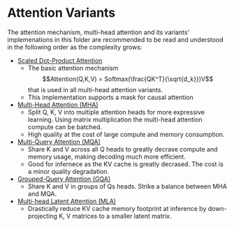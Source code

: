 # Attention Variants

The attention mechanism, multi-head attention and its variants' implemenations in this folder are recommended to be read and understood in the following order as the complexity grows:

- [Scaled Dot-Product Attention](./scaled_dot_product_attention/scaled_dot_product_attention.ipynb)
  - The basic attention mechanism 
    $$Attention(Q,K,V) = Softmax(\frac{QK^T}{\sqrt{d_k}})V$$ 
    that is used in all multi-head attention variants. 
  - This implementation supports a mask for causal attention
- [Multi-Head Attention (MHA)](./MHA/MHA.ipynb)
  - Split Q, K, V into multiple attention heads for more expressive learning. Using matrix multiplication the multi-head attention compute can be batched.
  - High quality at the cost of large compute and memory consumption.
- [Multi-Query Attention (MQA)](./MQA/MQA.ipynb)
  - Share K and V across all Q heads to greatly decrase compute and memory usage, making decoding much more efficient.
  - Good for infernece as the KV cache is greatly decrased. The cost is a minor quality degradation. 
- [Grouped-Query Attention (GQA)](./GQA/GQA.ipynb)
  - Share K and V in groups of Qs heads. Strike a balance between MHA and MQA. 
- [Multi-head Latent Attention (MLA)](./MLA/MLA.ipynb)
  - Drastically reduce KV cache memory footprint at inference by down-projecting K, V matrices to a smaller latent matrix.